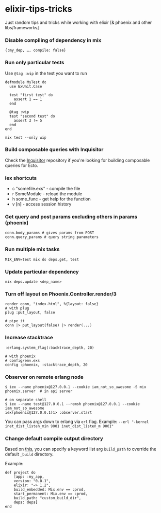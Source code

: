 # elixir-tips-tricks
Just random tips and tricks while working with elixir [&amp; phoenix and other libs/frameworks]


### Disable compiling of dependency in mix
```
{:my_dep, …, compile: false}
```

### Run only particular tests

Use `@tag :wip` in the test you want to run
```
defmodule MyTest do
  use ExUnit.Case
  
  test "first test" do
    assert 1 == 1
  end
  
  @tag :wip
  test "second test" do
    assert 3 != 5
  end
end
```

```
mix test --only wip
```

### Build composable queries with Inquisitor
Check the [Inquisitor](https://github.com/DockYard/inquisitor) repository if you're looking for building composable queries for Ecto.

### iex shortcuts
- c "somefile.exs" - compile the file
- r SomeModule - reload the module
- h some_func - get help for the function
- v [n] - access session history

### Get query and post params excluding others in params (phoenix)

```
conn.body_params # gives params from POST
conn.query_params # query string parameters
```

### Run multiple mix tasks

```
MIX_ENV=test mix do deps.get, test
```

### Update particular dependency

```
mix deps.update <dep_name>
```

### Turn off layout on Phoenix.Controller.render/3

```
render conn, "index.html", %{layout: false}
# with plug
plug :put_layout, false

# pipe it
conn |> put_layout(false) |> render(...)
```

### Increase stacktrace

```
:erlang.system_flag(:backtrace_depth, 20)

# with phoenix
# config/env.exs
config :phoenix, :stacktrace_depth, 20
```

### Observer on remote erlang node

```
$ iex --name phoenix@127.0.0.1 --cookie iam_not_so_awesome -S mix phoenix.server  # in api server

# on separate shell
$ iex --name test@127.0.0.1 --remsh phoenix@127.0.0.1 --cookie iam_not_so_awesome
iex(phoenix@127.0.0.1)1> :observer.start
```

You can pass args down to erlang via `erl` flag.
Example: `--erl "-kernel inet_dist_listen_min 9001 inet_dist_listen_m 9001"`

### Change default compile output directory



Based on [this](https://github.com/elixir-lang/elixir/blob/4e648199f18ee3be8addab82c951b9e2dd82f885/lib/mix/lib/mix/tasks/new.ex#L286), you can specify a keyword list arg `build_path` to override the default `_build` directory.

Example:

    def project do
        [app: :my_app,
        version: "0.0.1",
        elixir: "~> 1.2",
        build_embedded: Mix.env == :prod,
        start_permanent: Mix.env == :prod,
        build_path: "custom_build_dir",
        deps: deps]
    end
